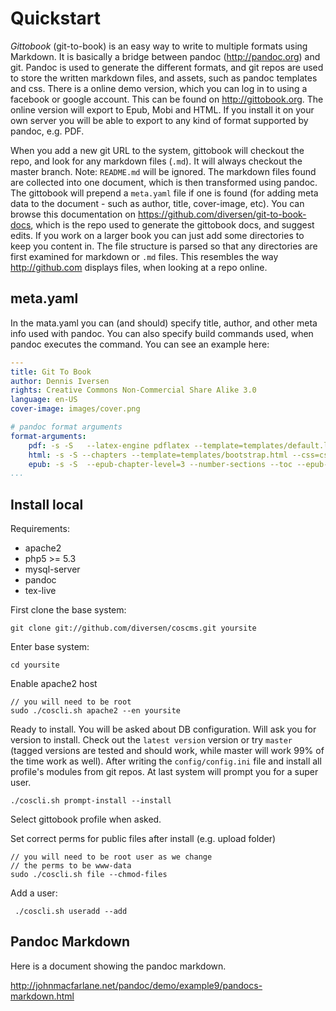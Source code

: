 # Quickstart

*Gittobook* (git-to-book) is an easy way to write to multiple formats using Markdown. It is basically a bridge between pandoc (<http://pandoc.org>) and git. Pandoc is used to generate the different formats, and git repos are used to store the written markdown files, and assets, such as pandoc templates and css. There is a online demo version, which you can log in to using a facebook or google account. This can be found on <http://gittobook.org>. The online version will export to Epub, Mobi and HTML. If you install it on your own server you will be able to export to any kind of format supported by pandoc, e.g. PDF. 

When you add a new git URL to the system, gittobook will checkout the repo, and look for any markdown files (`.md`). It will always checkout the master branch. Note: `README.md` will be ignored. The markdown files found are collected into one document, which is then transformed using pandoc. The gittobook will prepend a `meta.yaml` file if one is found (for adding meta data to the document - such as author, title, cover-image, etc). You can browse this documentation on <https://github.com/diversen/git-to-book-docs>, which is the repo used to generate the gittobook docs, and suggest edits. If you work on a larger book you can just add some directories to keep you content in. The file structure is parsed so that any directories are first examined for markdown or `.md` files. This resembles the way <http://github.com> displays files, when looking at a repo online.  

## meta.yaml

In the mata.yaml you can (and should) specify title, author, and other meta info used with pandoc. You can also specify build commands used, when pandoc executes the command. You can see an example here:  

~~~yaml
---
title: Git To Book
author: Dennis Iversen
rights: Creative Commons Non-Commercial Share Alike 3.0
language: en-US
cover-image: images/cover.png

# pandoc format arguments
format-arguments:
    pdf: -s -S   --latex-engine pdflatex --template=templates/default.latex --number-sections -V documentclass=memoir -V geometry:margin=1in -V lang=english --toc --chapters
    html: -s -S --chapters --template=templates/bootstrap.html --css=css/bootstrap.css --number-sections --toc -t html5
    epub: -s -S  --epub-chapter-level=3 --number-sections --toc --epub-chapter-level=4 
...
~~~



## Install local

Requirements: 

* apache2
* php5 >= 5.3
* mysql-server
* pandoc
* tex-live

First clone the base system: 

    git clone git://github.com/diversen/coscms.git yoursite

Enter base system: 

    cd yoursite

Enable apache2 host

    // you will need to be root
    sudo ./coscli.sh apache2 --en yoursite

Ready to install. You will be asked about DB configuration.  Will ask you for version to install. Check out the `latest version` version or try `master` (tagged versions are tested and should work, while master will work 99% of the time work as well). After writing the `config/config.ini` file and install all profile's modules from git repos. At last system will prompt you for a super user. 

    ./coscli.sh prompt-install --install

Select gittobook profile when asked. 

Set correct perms for public files after install (e.g. upload folder)

    // you will need to be root user as we change
    // the perms to be www-data
    sudo ./coscli.sh file --chmod-files

Add a user: 

     ./coscli.sh useradd --add

## Pandoc Markdown

Here is a document showing the pandoc markdown.  

<http://johnmacfarlane.net/pandoc/demo/example9/pandocs-markdown.html>

